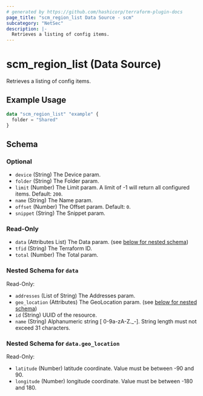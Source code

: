 ```yaml
---
# generated by https://github.com/hashicorp/terraform-plugin-docs
page_title: "scm_region_list Data Source - scm"
subcategory: "NetSec"
description: |-
  Retrieves a listing of config items.
---
```


# scm_region_list (Data Source)

Retrieves a listing of config items.

## Example Usage

```terraform
data "scm_region_list" "example" {
  folder = "Shared"
}
```

<!-- schema generated by tfplugindocs -->
## Schema

### Optional

- `device` (String) The Device param.
- `folder` (String) The Folder param.
- `limit` (Number) The Limit param. A limit of -1 will return all configured items. Default: `200`.
- `name` (String) The Name param.
- `offset` (Number) The Offset param. Default: `0`.
- `snippet` (String) The Snippet param.

### Read-Only

- `data` (Attributes List) The Data param. (see [below for nested schema](#nestedatt--data))
- `tfid` (String) The Terraform ID.
- `total` (Number) The Total param.

<a id="nestedatt--data"></a>
### Nested Schema for `data`

Read-Only:

- `addresses` (List of String) The Addresses param.
- `geo_location` (Attributes) The GeoLocation param. (see [below for nested schema](#nestedatt--data--geo_location))
- `id` (String) UUID of the resource.
- `name` (String) Alphanumeric string [ 0-9a-zA-Z._-]. String length must not exceed 31 characters.

<a id="nestedatt--data--geo_location"></a>
### Nested Schema for `data.geo_location`

Read-Only:

- `latitude` (Number) latitude coordinate. Value must be between -90 and 90.
- `longitude` (Number) longitude coordinate. Value must be between -180 and 180.
